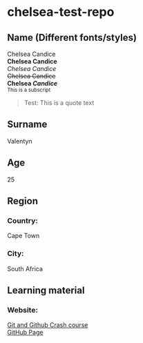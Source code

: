 # chelsea-test-repo
## Name (Different fonts/styles)
Chelsea Candice <br>
**Chelsea Candice** <br>
_Chelsea Candice_ <br>
~~Chelsea Candice~~ <br>
**Chelsea _Candice_** <br>
<sub>This is a subscript</sub> <br>
> Test: This is a quote text <br>

## Surname
Valentyn

## Age
25

## Region
### Country:
Cape Town
### City:
South Africa

## Learning material
### Website:
[Git and Github Crash course](https://www.youtube.com/watch?v=RGOj5yH7evk) <br>
[GitHub Page](https://docs.github.com/en/get-started/writing-on-github/getting-started-with-writing-and-formatting-on-github/basic-writing-and-formatting-syntax#headings)
